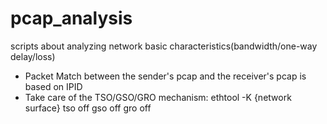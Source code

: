 # pcap_analysis
scripts about analyzing network basic characteristics(bandwidth/one-way delay/loss)
- Packet Match between the sender's pcap and the receiver's pcap is based on IPID
- Take care of the TSO/GSO/GRO mechanism: ethtool -K {network surface} tso off gso off gro off
